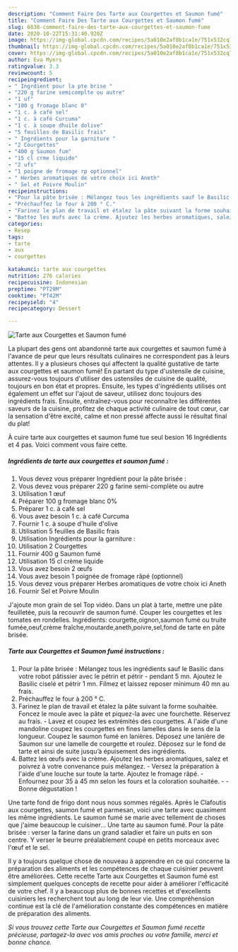```yaml
---
description: "Comment Faire Des Tarte aux Courgettes et Saumon fumé"
title: "Comment Faire Des Tarte aux Courgettes et Saumon fumé"
slug: 6038-comment-faire-des-tarte-aux-courgettes-et-saumon-fume
date: 2020-10-22T15:31:40.920Z
image: https://img-global.cpcdn.com/recipes/5a010e2af8b1ca1e/751x532cq70/tarte-aux-courgettes-et-saumon-fume-photo-principale-de-la-recette.jpg
thumbnail: https://img-global.cpcdn.com/recipes/5a010e2af8b1ca1e/751x532cq70/tarte-aux-courgettes-et-saumon-fume-photo-principale-de-la-recette.jpg
cover: https://img-global.cpcdn.com/recipes/5a010e2af8b1ca1e/751x532cq70/tarte-aux-courgettes-et-saumon-fume-photo-principale-de-la-recette.jpg
author: Eva Myers
ratingvalue: 3.3
reviewcount: 5
recipeingredient:
- " Ingrdient pour la pte brise "
- "220 g farine semicomplte ou autre"
- "1 uf"
- "100 g fromage blanc 0"
- "1 c. à café sel"
- "1 c. à café Curcuma"
- "1 c. à soupe dhuile dolive"
- "5 feuilles de Basilic frais"
- " Ingrdients pour la garniture "
- "2 Courgettes"
- "400 g Saumon fum"
- "15 cl crme liquide"
- "2 ufs"
- "1 poigne de fromage rp optionnel"
- " Herbes aromatiques de votre choix ici Aneth"
- " Sel et Poivre Moulin"
recipeinstructions:
- "Pour la pâte brisée : Mélangez tous les ingrédients sauf le Basilic dans votre robot pâtissier avec le pétrin et pétrir pendant 5 mn. Ajoutez le Basilic ciselé et pétrir 1 mn. Filmez et laissez reposer minimum 40 mn au frais."
- "Préchauffez le four à 200 ° C."
- "Farinez le plan de travail et étalez la pâte suivant la forme souhaitée. Foncez le moule avec la pâte et piquez-la avec une fourchette. Réservez au frais. Lavez et coupez les extrémités des courgettes. A l&#39;aide d&#39;une mandoline coupez les courgettes en fines lamelles dans le sens de la longueur. Coupez le saumon fumé en lanières. Déposez une lanière de Saumon sur une lamelle de courgette et roulez. Déposez sur le fond de tarte et ainsi de suite jusqu’à épuisement des ingrédients."
- "Battez les œufs avec la crème. Ajoutez les herbes aromatiques, salez et poivrez à votre convenance puis mélangez. Versez la préparation à l&#39;aide d&#39;une louche sur toute la tarte. Ajoutez le fromage râpé. Enfournez pour 35 à 45 mn selon les fours et la coloration souhaitée.  Bonne dégustation !"
categories:
- Resep
tags:
- tarte
- aux
- courgettes

katakunci: tarte aux courgettes 
nutrition: 276 calories
recipecuisine: Indonesian
preptime: "PT29M"
cooktime: "PT42M"
recipeyield: "4"
recipecategory: Dessert

---
```



![Tarte aux Courgettes et Saumon fumé](https://img-global.cpcdn.com/recipes/5a010e2af8b1ca1e/751x532cq70/tarte-aux-courgettes-et-saumon-fume-photo-principale-de-la-recette.jpg)

La plupart des gens ont abandonné tarte aux courgettes et saumon fumé à l'avance de peur que leurs résultats culinaires ne correspondent pas à leurs attentes. Il y a plusieurs choses qui affectent la qualité gustative de tarte aux courgettes et saumon fumé! En partant du type d'ustensile de cuisine, assurez-vous toujours d'utiliser des ustensiles de cuisine de qualité, toujours en bon état et propres. Ensuite, les types d'ingrédients utilisés ont également un effet sur l'ajout de saveur, utilisez donc toujours des ingrédients frais. Ensuite, entraînez-vous pour reconnaître les différentes saveurs de la cuisine, profitez de chaque activité culinaire de tout cœur, car la sensation d'être excité, calme et non pressé affecte aussi le résultat final du plat!

<!--inarticleads1-->

À cuire tarte aux courgettes et saumon fumé tue seul besion 16 Ingrédients et 4 pas. Voici comment vous faire cette.

##### Ingrédients de tarte aux courgettes et saumon fumé :

1. Vous devez vous préparer  Ingrédient pour la pâte brisée :
1. Vous devez vous préparer 220 g farine semi-complète ou autre
1. Utilisation 1 œuf
1. Préparer 100 g fromage blanc 0%
1. Préparer 1 c. à café sel
1. Vous avez besoin 1 c. à café Curcuma
1. Fournir 1 c. à soupe d&#39;huile d&#39;olive
1. Utilisation 5 feuilles de Basilic frais
1. Utilisation  Ingrédients pour la garniture :
1. Utilisation 2 Courgettes
1. Fournir 400 g Saumon fumé
1. Utilisation 15 cl crème liquide
1. Vous avez besoin 2 œufs
1. Vous avez besoin 1 poignée de fromage râpé (optionnel)
1. Vous devez vous préparer  Herbes aromatiques de votre choix ici Aneth
1. Fournir  Sel et Poivre Moulin


J&#39;ajoute mon grain de sel Top vidéo. Dans un plat à tarte, mettre une pâte feuilletée, puis la recouvrir de saumon fumé. Couper les courgettes et les tomates en rondelles. Ingrédients: courgette,oignon,saumon fumé ou truite fumée,oeuf,crème fraîche,moutarde,aneth,poivre,sel,fond de tarte en pâte brisée. 

<!--inarticleads2-->

##### Tarte aux Courgettes et Saumon fumé instructions :

1. Pour la pâte brisée : Mélangez tous les ingrédients sauf le Basilic dans votre robot pâtissier avec le pétrin et pétrir - pendant 5 mn. Ajoutez le Basilic ciselé et pétrir 1 mn. Filmez et laissez reposer minimum 40 mn au frais.
1. Préchauffez le four à 200 ° C.
1. Farinez le plan de travail et étalez la pâte suivant la forme souhaitée. Foncez le moule avec la pâte et piquez-la avec une fourchette. Réservez au frais. - Lavez et coupez les extrémités des courgettes. A l&#39;aide d&#39;une mandoline coupez les courgettes en fines lamelles dans le sens de la longueur. Coupez le saumon fumé en lanières. Déposez une lanière de Saumon sur une lamelle de courgette et roulez. Déposez sur le fond de tarte et ainsi de suite jusqu’à épuisement des ingrédients.
1. Battez les œufs avec la crème. Ajoutez les herbes aromatiques, salez et poivrez à votre convenance puis mélangez. - Versez la préparation à l&#39;aide d&#39;une louche sur toute la tarte. Ajoutez le fromage râpé. - Enfournez pour 35 à 45 mn selon les fours et la coloration souhaitée. -  - Bonne dégustation !


Une tarte fond de frigo dont nous nous sommes régalés. Après le Clafoutis aux courgettes, saumon fumé et parmesan, voici une tarte avec quasiment les même ingrédients. Le saumon fumé se marie avec tellement de choses que j&#39;aime beaucoup le cuisiner… Une tarte au saumon fumé. Pour la pâte brisée : verser la farine dans un grand saladier et faire un puits en son centre. Y verser le beurre préalablement coupé en petits morceaux avec l&#39;œuf et le sel. 

<!--inarticleads1-->

<p>
Il y a toujours quelque chose de nouveau à apprendre en ce qui concerne la préparation des aliments et les compétences de chaque cuisinier peuvent être améliorées. Cette recette Tarte aux Courgettes et Saumon fumé est simplement quelques concepts de recette pour aider à améliorer l'efficacité de votre chef. Il y a beaucoup plus de bonnes recettes et d'excellents cuisiniers les recherchent tout au long de leur vie. Une compréhension continue est la clé de l'amélioration constante des compétences en matière de préparation des aliments.
</p>

<p>
<i>Si vous trouvez cette Tarte aux Courgettes et Saumon fumé recette précieuse, partagez-la avec vos amis proches ou votre famille, merci et bonne chance.</i>
</p>
